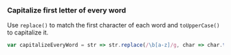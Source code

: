 ### Capitalize first letter of every word

Use `replace()` to match the first character of each word and `toUpperCase()` to capitalize it.

```js
var capitalizeEveryWord = str => str.replace(/\b[a-z]/g, char => char.toUpperCase());
```

